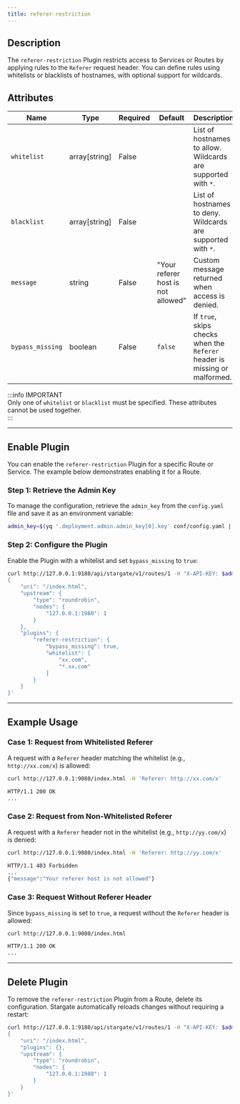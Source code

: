 ```yaml
---
title: referer-restriction  
---
```



## Description

The `referer-restriction` Plugin restricts access to Services or Routes by applying rules to the `Referer` request header. You can define rules using whitelists or blacklists of hostnames, with optional support for wildcards.

## Attributes

| Name           | Type          | Required | Default                           | Description                                                                                       |
|----------------|---------------|----------|-----------------------------------|---------------------------------------------------------------------------------------------------|
| `whitelist`    | array[string] | False    |                                   | List of hostnames to allow. Wildcards are supported with `*`.                                    |
| `blacklist`    | array[string] | False    |                                   | List of hostnames to deny. Wildcards are supported with `*`.                                     |
| `message`      | string        | False    | "Your referer host is not allowed" | Custom message returned when access is denied.                                                  |
| `bypass_missing` | boolean     | False    | `false`                           | If `true`, skips checks when the `Referer` header is missing or malformed.                      |

:::info IMPORTANT  
Only one of `whitelist` or `blacklist` must be specified. These attributes cannot be used together.  
:::

---

## Enable Plugin

You can enable the `referer-restriction` Plugin for a specific Route or Service. The example below demonstrates enabling it for a Route.

### Step 1: Retrieve the Admin Key
To manage the configuration, retrieve the `admin_key` from the `config.yaml` file and save it as an environment variable:

```bash
admin_key=$(yq '.deployment.admin.admin_key[0].key' conf/config.yaml | sed 's/"//g')
```

### Step 2: Configure the Plugin
Enable the Plugin with a whitelist and set `bypass_missing` to `true`:

```bash
curl http://127.0.0.1:9180/api/stargate/v1/routes/1 -H "X-API-KEY: $admin_key" -X PUT -d '
{
    "uri": "/index.html",
    "upstream": {
        "type": "roundrobin",
        "nodes": {
            "127.0.0.1:1980": 1
        }
    },
    "plugins": {
        "referer-restriction": {
            "bypass_missing": true,
            "whitelist": [
                "xx.com",
                "*.xx.com"
            ]
        }
    }
}'
```

---

## Example Usage

### Case 1: Request from Whitelisted Referer  
A request with a `Referer` header matching the whitelist (e.g., `http://xx.com/x`) is allowed:

```bash
curl http://127.0.0.1:9080/index.html -H 'Referer: http://xx.com/x'
```

```bash
HTTP/1.1 200 OK
...
```

### Case 2: Request from Non-Whitelisted Referer  
A request with a `Referer` header not in the whitelist (e.g., `http://yy.com/x`) is denied:

```bash
curl http://127.0.0.1:9080/index.html -H 'Referer: http://yy.com/x'
```

```bash
HTTP/1.1 403 Forbidden
...
{"message":"Your referer host is not allowed"}
```

### Case 3: Request Without Referer Header  
Since `bypass_missing` is set to `true`, a request without the `Referer` header is allowed:

```bash
curl http://127.0.0.1:9080/index.html
```

```bash
HTTP/1.1 200 OK
...
```

---

## Delete Plugin

To remove the `referer-restriction` Plugin from a Route, delete its configuration. Stargate automatically reloads changes without requiring a restart:

```bash
curl http://127.0.0.1:9180/api/stargate/v1/routes/1 -H "X-API-KEY: $admin_key" -X PUT -d '
{
    "uri": "/index.html",
    "plugins": {},
    "upstream": {
        "type": "roundrobin",
        "nodes": {
            "127.0.0.1:1980": 1
        }
    }
}'
```
